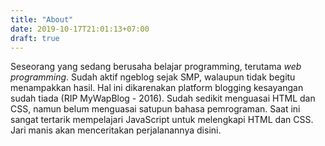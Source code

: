 ```yaml
---
title: "About"
date: 2019-10-17T21:01:13+07:00
draft: true
---
```


Seseorang yang sedang berusaha belajar programming, terutama *web programming*. Sudah aktif ngeblog sejak SMP, walaupun tidak begitu menampakkan hasil. Hal ini dikarenakan platform blogging kesayangan sudah tiada (RIP MyWapBlog - 2016). Sudah sedikit menguasai HTML dan CSS, namun belum menguasai satupun bahasa pemrograman. Saat ini sangat tertarik mempelajari JavaScript untuk melengkapi HTML dan CSS.
Jari manis akan menceritakan perjalanannya disini.